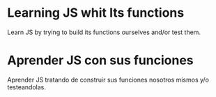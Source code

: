 # Learning JS whit Its functions
 Learn JS by trying to build its functions ourselves and/or test them.
# Aprender JS con sus funciones
 Aprender JS tratando de construir sus funciones nosotros mismos y/o testeandolas.

